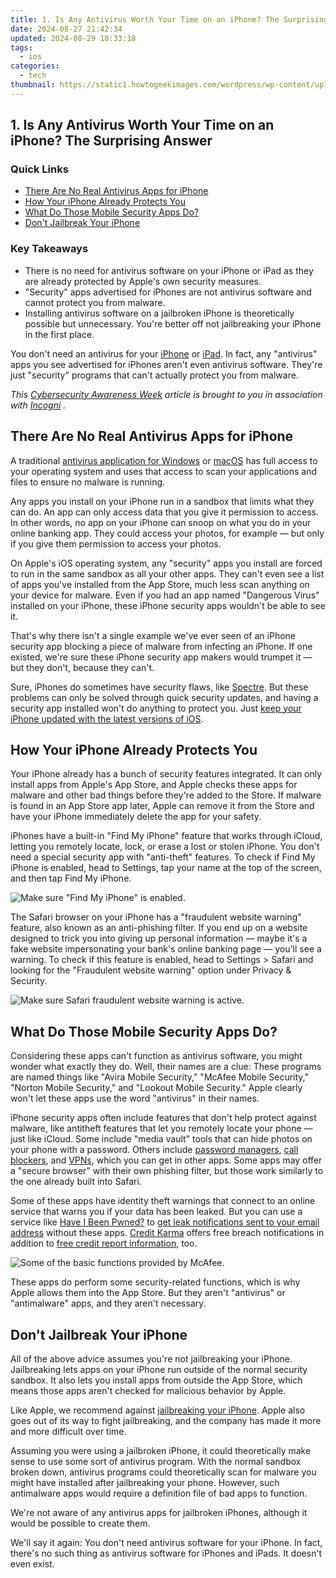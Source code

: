 ```yaml
---
title: 1. Is Any Antivirus Worth Your Time on an iPhone? The Surprising Answer
date: 2024-08-27 21:42:34
updated: 2024-08-29 10:33:18
tags:
  - ios
categories:
  - tech
thumbnail: https://static1.howtogeekimages.com/wordpress/wp-content/uploads/2018/05/52422415722_9d846c78fe_o-1.jpg
---
```


## 1. Is Any Antivirus Worth Your Time on an iPhone? The Surprising Answer

### Quick Links

* [There Are No Real Antivirus Apps for iPhone](https://tech-savvy.techidaily.com/embark-on-your-ai-search-adventure-with-bing-sign-up-process/)
* [How Your iPhone Already Protects You](https://snapchat-videos.techidaily.com/updated-engaging-audiences-through-snapbiz-campaigns-for-2024/)
* [What Do Those Mobile Security Apps Do?](https://eaxpv-info.techidaily.com/updated-guide-to-idevice-based-youtube-content-sharing-for-2024/)
* [Don't Jailbreak Your iPhone](https://howto.techidaily.com/fix-cant-take-screenshot-due-to-security-policy-on-oppo-f23-5g-drfone-by-drfone-fix-android-problems-fix-android-problems/)

### Key Takeaways

* There is no need for antivirus software on your iPhone or iPad as they are already protected by Apple's own security measures.
* "Security" apps advertised for iPhones are not antivirus software and cannot protect you from malware.
* Installing antivirus software on a jailbroken iPhone is theoretically possible but unnecessary. You're better off not jailbreaking your iPhone in the first place.

 You don't need an antivirus for your [iPhone](https://vimeo-videos.techidaily.com/in-2024-quick-vimeo-transformation-tips-easy-to-create-gifs/) or [iPad](https://screen-sharing-recording.techidaily.com/updated-in-2024-capturing-screen-content-on-huawei-mate-10-20-and-p-series-phones-via-built-in-recorders/). In fact, any "antivirus" apps you see advertised for iPhones aren't even antivirus software. They're just "security" programs that can't actually protect you from malware.

_This_ _[Cybersecurity Awareness Week](https://extra-hints.techidaily.com/2024-approved-achieving-a-natural-sound-curve-dimming-audio-smoothly/)_ _article is brought to you in association with_ _[Incogni](https://facebook-record-videos.techidaily.com/new-100-safe-audio-download-techniques-from-youtube-for-2024/)_ _._ 

##  There Are No Real Antivirus Apps for iPhone

 A traditional [antivirus application for Windows](https://hardware-updates.techidaily.com/unveiling-the-power-of-the-lenovo-legion-pro-5i-gen-9-an-exceptional-gaming-laptop-with-an-excellent-price-tag/) or [macOS](https://apple-account.techidaily.com/in-2024-unlock-apple-id-without-phone-number-from-iphone-12-by-drfone-ios/) has full access to your operating system and uses that access to scan your applications and files to ensure no malware is running.

 Any apps you install on your iPhone run in a sandbox that limits what they can do. An app can only access data that you give it permission to access. In other words, no app on your iPhone can snoop on what you do in your online banking app. They could access your photos, for example — but only if you give them permission to access your photos.

 On Apple's iOS operating system, any "security" apps you install are forced to run in the same sandbox as all your other apps. They can't even see a list of apps you've installed from the App Store, much less scan anything on your device for malware. Even if you had an app named "Dangerous Virus" installed on your iPhone, these iPhone security apps wouldn't be able to see it.

 That's why there isn't a single example we've ever seen of an iPhone security app blocking a piece of malware from infecting an iPhone. If one existed, we're sure these iPhone security app makers would trumpet it — but they don't, because they can't.

 Sure, iPhones do sometimes have security flaws, like [Spectre](https://buynow-reviews.techidaily.com/the-apeman-c450-an-economical-choice-in-superior-road-safety-gadgets/). But these problems can only be solved through quick security updates, and having a security app installed won't do anything to protect you. Just [keep your iPhone updated with the latest versions of iOS](https://some-knowledge.techidaily.com/2024-approved-game-on-unlocking-full-potential-in-funimate/).

##  How Your iPhone Already Protects You

 Your iPhone already has a bunch of security features integrated. It can only install apps from Apple's App Store, and Apple checks these apps for malware and other bad things before they're added to the Store. If malware is found in an App Store app later, Apple can remove it from the Store and have your iPhone immediately delete the app for your safety.

 iPhones have a built-in "Find My iPhone" feature that works through iCloud, letting you remotely locate, lock, or erase a lost or stolen iPhone. You don't need a special security app with "anti-theft" features. To check if Find My iPhone is enabled, head to Settings, tap your name at the top of the screen, and then tap Find My iPhone.

![Make sure "Find My iPhone" is enabled.](https://static1.howtogeekimages.com/wordpress/wp-content/uploads/2023/10/find-my-iphone.png) 

 The Safari browser on your iPhone has a "fraudulent website warning" feature, also known as an anti-phishing filter. If you end up on a website designed to trick you into giving up personal information — maybe it's a fake website impersonating your bank's online banking page — you'll see a warning. To check if this feature is enabled, head to Settings > Safari and looking for the "Fraudulent website warning" option under Privacy & Security.

![Make sure Safari fraudulent website warning is active.](https://static1.howtogeekimages.com/wordpress/wp-content/uploads/2023/10/iphone-safari-fraud.png) 

##  What Do Those Mobile Security Apps Do?

 Considering these apps can't function as antivirus software, you might wonder what exactly they do. Well, their names are a clue: These programs are named things like "Avira Mobile Security," "McAfee Mobile Security," "Norton Mobile Security," and "Lookout Mobile Security." Apple clearly won't let these apps use the word "antivirus" in their names.

 iPhone security apps often include features that don't help protect against malware, like antitheft features that let you remotely locate your phone — just like iCloud. Some include "media vault" tools that can hide photos on your phone with a password. Others include [password managers](https://facebook-video-content.techidaily.com/updated-how-to-create-facebook-video-ads-with-free-video-creation-kit-for-2024/), [call blockers](https://youtube-tips.techidaily.com/ed-elevate-video-content-with-proven-strategies-for-youtube-shorts-growth/), and [VPNs](https://some-techniques.techidaily.com/updated-ffmpeg-audioscape-maintaining-original-audio-formats/), which you can get in other apps. Some apps may offer a "secure browser" with their own phishing filter, but those work similarly to the one already built into Safari.

 Some of these apps have identity theft warnings that connect to an online service that warns you if your data has been leaked. But you can use a service like [Have I Been Pwned?](https://haveibeenpwned.com/) to [get leak notifications sent to your email address](https://screen-video-capture.techidaily.com/updated-in-2024-essential-accessories-10-ps5-hard-drive-mods/) without these apps. [Credit Karma](https://www.creditkarma.com/) offers free breach notifications in addition to [free credit report information](https://instagram-video-recordings.techidaily.com/updated-2024-approved-exclusive-insights-into-making-memorable-instagram-movies/), too.

![Some of the basic functions provided by McAfee.](https://static1.howtogeekimages.com/wordpress/wp-content/uploads/2023/10/mcafeee.png) 

 These apps do perform some security-related functions, which is why Apple allows them into the App Store. But they aren't "antivirus" or "antimalware" apps, and they aren't necessary.

##  Don't Jailbreak Your iPhone

 All of the above advice assumes you're not jailbreaking your iPhone. Jailbreaking lets apps on your iPhone run outside of the normal security sandbox. It also lets you install apps from outside the App Store, which means those apps aren't checked for malicious behavior by Apple.

 Like Apple, we recommend against [jailbreaking your iPhone](https://ai-live-streaming.techidaily.com/updated-2024-approved-free-tv-streaming-9-sites-you-need-to-know/). Apple also goes out of its way to fight jailbreaking, and the company has made it more and more difficult over time.

 Assuming you were using a jailbroken iPhone, it could theoretically make sense to use some sort of antivirus program. With the normal sandbox broken down, antivirus programs could theoretically scan for malware you might have installed after jailbreaking your phone. However, such antimalware apps would require a definition file of bad apps to function.

 We're not aware of any antivirus apps for jailbroken iPhones, although it would be possible to create them.

 We'll say it again: You don't need antivirus software for your iPhone. In fact, there's no such thing as antivirus software for iPhones and iPads. It doesn't even exist.

<ins class="adsbygoogle"
     style="display:block"
     data-ad-format="autorelaxed"
     data-ad-client="ca-pub-7571918770474297"
     data-ad-slot="1223367746"></ins>



<ins class="adsbygoogle"
     style="display:block"
     data-ad-client="ca-pub-7571918770474297"
     data-ad-slot="8358498916"
     data-ad-format="auto"
     data-full-width-responsive="true"></ins>
